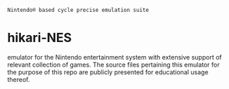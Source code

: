 	Nintendo® based cycle precise emulation suite


# hikari-NES
emulator for the Nintendo entertainment system with extensive support of relevant collection of games.
The source files pertaining this emulator for the purpose of this repo are publicly presented for educational usage thereof. 
